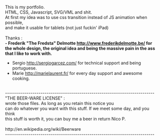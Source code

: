 This is my portfolio.<br/>
HTML, CSS, Javascript, SVG/VML and shit.<br/>
At first my idea was to use css transition instead of JS animation when possible,<br/>
and make it usable for tablets (not just fuckin' iPad)<br/>
<br/>
Thanks : <br/>
<strong>- Frederik "The Fredsta" Delmotte <http://www.frederikdelmotte.be/> for the whole design, the original idea and being the massive pain in the ass that I like to work with.</strong><br/>
- Sergio <http://sergiogarcez.com/> for technical support and being portuguese.<br/>
- Marie <http://marielaurent.fr/> for every day support and awesome cooking.<br/>
<br/>
----------------------------------------------------------------------------<br/>
"THE BEER-WARE LICENSE" :<br/>
<nipigelet@gmail.com> wrote those files. As long as you retain this notice you<br/>
can do whatever you want with this stuff. If we meet some day, and you think<br/>
this stuff is worth it, you can buy me a beer in return Nico P.<br/>
<br/>
http://en.wikipedia.org/wiki/Beerware<br/>
----------------------------------------------------------------------------